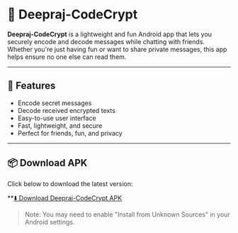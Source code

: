 # 🔐 Deepraj-CodeCrypt

**Deepraj-CodeCrypt** is a lightweight and fun Android app that lets you securely encode and decode messages while chatting with friends. Whether you're just having fun or want to share private messages, this app helps ensure no one else can read them.

---

## 🚀 Features

- Encode secret messages
- Decode received encrypted texts
- Easy-to-use user interface
- Fast, lightweight, and secure
- Perfect for friends, fun, and privacy

---

## 📦 Download APK

Click below to download the latest version:

**[⬇️ Download Deepraj-CodeCrypt APK](https://github.com/Deepraj-Mukhopadhyay/Code-Crypt/releases/download/v1.0/app-release.apk**)

> Note: You may need to enable "Install from Unknown Sources" in your Android settings.
> 

